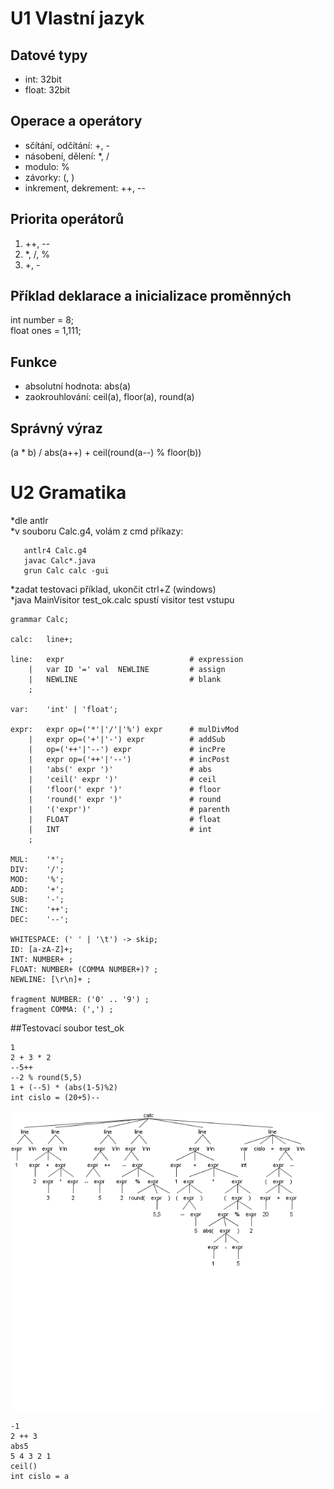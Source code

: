 # U1 Vlastní jazyk

## Datové typy
* int: 32bit
* float: 32bit

## Operace a operátory
* sčítání, odčítání: +, -
* násobení, dělení: *, /
* modulo: %
* závorky: (, )
* inkrement, dekrement: ++, --

## Priorita operátorů
1. ++, --
3. *, /, %
4. +, -

## Příklad deklarace a inicializace proměnných
int number = 8;  
float ones = 1,111;

## Funkce
* absolutní hodnota: abs(a)
* zaokrouhlování: ceil(a), floor(a), round(a)

## Správný výraz
(a * b) / abs(a++) + ceil(round(a--) % floor(b))

# U2 Gramatika
*dle antlr  
*v souboru Calc.g4, volám z cmd příkazy: 
``` 
   antlr4 Calc.g4
   javac Calc*.java
   grun Calc calc -gui
```
*zadat testovaci příklad, ukončit ctrl+Z (windows)  
*java MainVisitor test_ok.calc spustí visitor test vstupu

```
grammar Calc;

calc:	line+;

line:	expr                            # expression
    |	var ID '=' val  NEWLINE         # assign
    |   NEWLINE                         # blank
    ;

var:	'int' | 'float';

expr:   expr op=('*'|'/'|'%') expr      # mulDivMod
    |   expr op=('+'|'-') expr          # addSub
    |   op=('++'|'--') expr             # incPre
    |   expr op=('++'|'--')             # incPost
    |	'abs(' expr ')'                 # abs
    |   'ceil(' expr ')'                # ceil
    |   'floor(' expr ')'               # floor
    |   'round(' expr ')'               # round
    |   '('expr')'                      # parenth
    |   FLOAT                           # float
    |   INT                             # int
    ;

MUL:    '*';
DIV:    '/';
MOD:    '%';
ADD:    '+';
SUB:    '-';
INC:    '++';
DEC:    '--';

WHITESPACE: (' ' | '\t') -> skip;
ID: [a-zA-Z]+;
INT: NUMBER+ ;
FLOAT: NUMBER+ (COMMA NUMBER+)? ;
NEWLINE: [\r\n]+ ;

fragment NUMBER: ('0' .. '9') ;
fragment COMMA: (',') ;
```

##Testovací soubor test_ok
```
1
2 + 3 * 2
--5++
--2 % round(5,5)
1 + (--5) * (abs(1-5)%2)
int cislo = (20+5)--
```
![OK](test_ok.png)
```
-1
2 ++ 3
abs5
5 4 3 2 1
ceil()
int cislo = a
```
